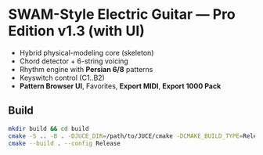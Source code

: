 # SWAM-Style Electric Guitar — Pro Edition v1.3 (with UI)

- Hybrid physical-modeling core (skeleton)
- Chord detector + 6-string voicing
- Rhythm engine with **Persian 6/8** patterns
- Keyswitch control (C1..B2)
- **Pattern Browser UI**, Favorites, **Export MIDI**, **Export 1000 Pack**

## Build
```bash
mkdir build && cd build
cmake -S .. -B . -DJUCE_DIR=/path/to/JUCE/cmake -DCMAKE_BUILD_TYPE=Release
cmake --build . --config Release
```
